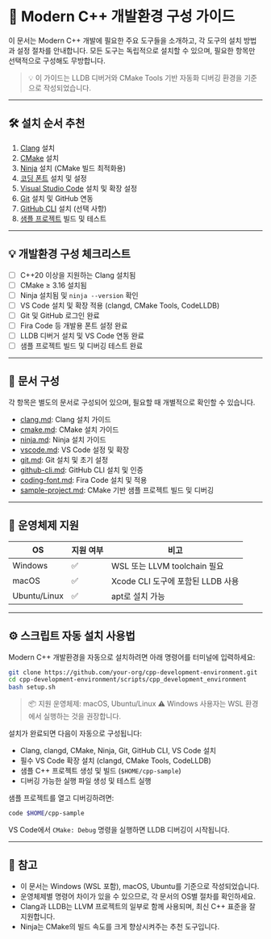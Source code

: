 # 🧰 Modern C++ 개발환경 구성 가이드

[clang]: documents/install/clang.md
[cmake]: documents/install/cmake.md
[ninja]: documents/install/ninja.md
[vscode]: documents/install/vscode.md
[git]: documents/install/git.md
[github-cli]: documents/install/github_cli.md
[coding-font]: documents/install/coding_font.md
[sample-project]: documents/install/sample_project.md

이 문서는 Modern C++ 개발에 필요한 주요 도구들을 소개하고, 각 도구의 설치 방법과 설정 절차를 안내합니다.
모든 도구는 독립적으로 설치할 수 있으며, 필요한 항목만 선택적으로 구성해도 무방합니다.

> 💡 이 가이드는 LLDB 디버거와 CMake Tools 기반 자동화 디버깅 환경을 기준으로 작성되었습니다.

---

## 🛠 설치 순서 추천

1. [Clang][clang] 설치
2. [CMake][cmake] 설치
3. [Ninja][ninja] 설치 (CMake 빌드 최적화용)
4. [코딩 폰트][coding-font] 설치 및 설정
5. [Visual Studio Code][vscode] 설치 및 확장 설정
6. [Git][git] 설치 및 GitHub 연동
7. [GitHub CLI][github-cli] 설치 (선택 사항)
8. [샘플 프로젝트][sample-project] 빌드 및 테스트

---

## 💡 개발환경 구성 체크리스트

- [ ] C++20 이상을 지원하는 Clang 설치됨
- [ ] CMake ≥ 3.16 설치됨
- [ ] Ninja 설치됨 및 `ninja --version` 확인
- [ ] VS Code 설치 및 확장 적용 (clangd, CMake Tools, CodeLLDB)
- [ ] Git 및 GitHub 로그인 완료
- [ ] Fira Code 등 개발용 폰트 설정 완료
- [ ] LLDB 디버거 설치 및 VS Code 연동 완료
- [ ] 샘플 프로젝트 빌드 및 디버깅 테스트 완료

---

## 📁 문서 구성

각 항목은 별도의 문서로 구성되어 있으며, 필요할 때 개별적으로 확인할 수 있습니다.

- [clang.md][clang]: Clang 설치 가이드
- [cmake.md][cmake]: CMake 설치 가이드
- [ninja.md][ninja]: Ninja 설치 가이드
- [vscode.md][vscode]: VS Code 설정 및 확장
- [git.md][git]: Git 설치 및 초기 설정
- [github-cli.md][github-cli]: GitHub CLI 설치 및 인증
- [coding-font.md][coding-font]: Fira Code 설치 및 적용
- [sample-project.md][sample-project]: CMake 기반 샘플 프로젝트 빌드 및 디버깅

---

## 🧭 운영체제 지원

| OS            | 지원 여부 | 비고                                      |
|---------------|-----------|-------------------------------------------|
| Windows        | ✅        | WSL 또는 LLVM toolchain 필요              |
| macOS          | ✅        | Xcode CLI 도구에 포함된 LLDB 사용         |
| Ubuntu/Linux   | ✅        | apt로 설치 가능                           |

---

## ⚙️ 스크립트 자동 설치 사용법

Modern C++ 개발환경을 자동으로 설치하려면 아래 명령어를 터미널에 입력하세요:

```bash
git clone https://github.com/your-org/cpp-development-environment.git
cd cpp-development-environment/scripts/cpp_development_environment
bash setup.sh
```

> 📦 지원 운영체제: macOS, Ubuntu/Linux
> ⚠️ Windows 사용자는 WSL 환경에서 실행하는 것을 권장합니다.

설치가 완료되면 다음이 자동으로 구성됩니다:

- Clang, clangd, CMake, Ninja, Git, GitHub CLI, VS Code 설치
- 필수 VS Code 확장 설치 (clangd, CMake Tools, CodeLLDB)
- 샘플 C++ 프로젝트 생성 및 빌드 (`$HOME/cpp-sample`)
- 디버깅 가능한 실행 파일 생성 및 테스트 실행

샘플 프로젝트를 열고 디버깅하려면:

```bash
code $HOME/cpp-sample
```

VS Code에서 `CMake: Debug` 명령을 실행하면 LLDB 디버깅이 시작됩니다.

---

## 📌 참고

- 이 문서는 Windows (WSL 포함), macOS, Ubuntu를 기준으로 작성되었습니다.
- 운영체제별 명령어 차이가 있을 수 있으므로, 각 문서의 OS별 절차를 확인하세요.
- Clang과 LLDB는 LLVM 프로젝트의 일부로 함께 사용되며, 최신 C++ 표준을 잘 지원합니다.
- Ninja는 CMake의 빌드 속도를 크게 향상시켜주는 추천 도구입니다.
